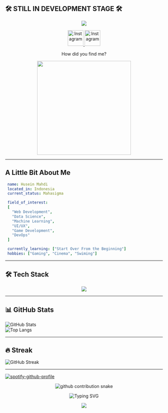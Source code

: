 <!-- Banner -->
## 🛠 STILL IN DEVELOPMENT STAGE 🛠
<p align="center">
  <img src="https://capsule-render.vercel.app/api?type=blur&color=auto&height=300&section=header&text=HusH%20Exist&fontSize=90" />
</p>

<!-- Social links -->
<p align="center">
  <a href="https://instagram.com/hussseinn_" target="_blank">
    <img width="50" height="50" alt="Instagram" 
         src="https://github.com/user-attachments/assets/0cf7c2da-bdee-45cf-9e71-ddba2b3994db" />
  </a>
    <a href="https://instagram.com/hussseinn_" target="_blank">
    <img width="50" height="50" alt="Instagram" 
         src="https://github.com/user-attachments/assets/0cf7c2da-bdee-45cf-9e71-ddba2b3994db" />
  </a>
</p>

<p align="center">How did you find me?</p>

<!-- GIF -->
<p align="center">
  <img src="https://media.giphy.com/media/LRVnPYqM8DLag/giphy.gif" width="300" />
</p>

---

## A Little Bit About Me
 ```yaml
  name: Husein Mahdi
  located_in: Indonesia
  current_status: Mahasigma

  field_of_interest:
  [
    "Web Development",
    "Data Science",
    "Machine Learning",
    "UI/UX",
    "Game Development",
    "DevOps"
  ]

  currently_learning: ["Start Over From the Beginning"]
  hobbies: ["Gaming", "Cinema", "Swiming"]
 ```

---

## 🛠 Tech Stack
<p align="center">
  <img src="https://skillicons.dev/icons?i=html,css,js,python,linux,git" />
</p>

---

## 📊 GitHub Stats
![GitHub Stats](https://github-readme-stats.vercel.app/api?username=HusHexist&show_icons=true&theme=tokyonight)  
![Top Langs](https://github-readme-stats.vercel.app/api/top-langs/?username=HusHexist&layout=compact&theme=tokyonight)

---

## 🔥 Streak
![GitHub Streak](https://streak-stats.demolab.com?user=HusHexist&theme=tokyonight&hide_border=true)

---

<!--![Visitors](https://visitor-badge.laobi.icu/badge?page_id=HusHexist.HusHexist)

---->

[![spotify-github-profile](https://spotify-github-profile.kittinanx.com/api/view?uid=fsiydt22avuxcnr9xuxyalws6&cover_image=true&theme=spotify-embed&show_offline=false&background_color=121212&interchange=false&mode=light&bar_color=53b14f&bar_color_cover=true)](https://spotify-github-profile.kittinanx.com/api/view?uid=fsiydt22avuxcnr9xuxyalws6&redirect=true)
<p align="center">
  <picture>
    <source media="(prefers-color-scheme: dark)" srcset="https://raw.githubusercontent.com/HusHexist/HusHexist/output/snake-dark.svg" />
    <source media="(prefers-color-scheme: light)" srcset="https://raw.githubusercontent.com/HusHexist/HusHexist/output/snake-light.svg" />
    <img alt="github contribution snake" src="https://raw.githubusercontent.com/HusHexist/HusHexist/output/snake-dark.svg" />
  </picture>
</p>

<p align="center">
  <img src="https://readme-typing-svg.herokuapp.com?font=Fira+Code&size=24&duration=4000&pause=1000&color=58A6FF&center=true&vCenter=true&width=500&lines=Thanks+for+visiting!;Come+back+soon+%F0%9F%98%8A;Stay+awesome+and+keep+coding!" alt="Typing SVG" />
</p>

<p align="center">
  <img src="https://capsule-render.vercel.app/api?type=waving&color=0:58A6FF,100:FF79C6&height=120&section=footer" />
</p>

